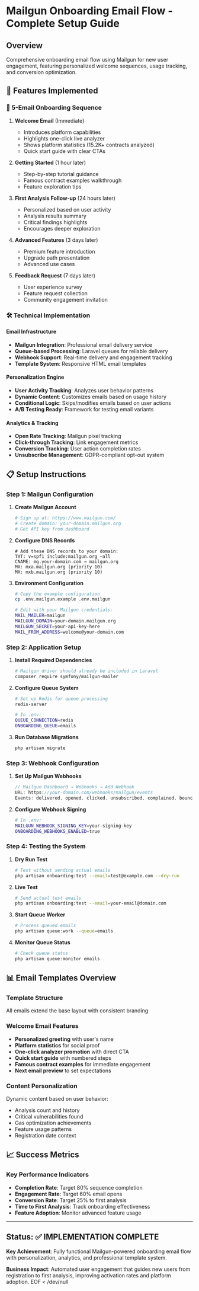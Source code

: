# Mailgun Onboarding Email Flow - Complete Setup Guide

## Overview
Comprehensive onboarding email flow using Mailgun for new user engagement, featuring personalized welcome sequences, usage tracking, and conversion optimization.

## 🚀 Features Implemented

### 📧 **5-Email Onboarding Sequence**
1. **Welcome Email** (Immediate)
   - Introduces platform capabilities
   - Highlights one-click live analyzer
   - Shows platform statistics (15.2K+ contracts analyzed)
   - Quick start guide with clear CTAs

2. **Getting Started** (1 hour later)
   - Step-by-step tutorial guidance  
   - Famous contract examples walkthrough
   - Feature exploration tips

3. **First Analysis Follow-up** (24 hours later)
   - Personalized based on user activity
   - Analysis results summary
   - Critical findings highlights
   - Encourages deeper exploration

4. **Advanced Features** (3 days later)
   - Premium feature introduction
   - Upgrade path presentation
   - Advanced use cases

5. **Feedback Request** (7 days later)
   - User experience survey
   - Feature request collection
   - Community engagement invitation

### 🛠️ **Technical Implementation**

#### Email Infrastructure
- **Mailgun Integration**: Professional email delivery service
- **Queue-based Processing**: Laravel queues for reliable delivery
- **Webhook Support**: Real-time delivery and engagement tracking
- **Template System**: Responsive HTML email templates

#### Personalization Engine
- **User Activity Tracking**: Analyzes user behavior patterns
- **Dynamic Content**: Customizes emails based on usage history
- **Conditional Logic**: Skips/modifies emails based on user actions
- **A/B Testing Ready**: Framework for testing email variants

#### Analytics & Tracking
- **Open Rate Tracking**: Mailgun pixel tracking
- **Click-through Tracking**: Link engagement metrics
- **Conversion Tracking**: User action completion rates
- **Unsubscribe Management**: GDPR-compliant opt-out system

## 📋 Setup Instructions

### Step 1: Mailgun Configuration

1. **Create Mailgun Account**
   ```bash
   # Sign up at: https://www.mailgun.com/
   # Create domain: your-domain.mailgun.org
   # Get API key from dashboard
   ```

2. **Configure DNS Records**
   ```dns
   # Add these DNS records to your domain:
   TXT: v=spf1 include:mailgun.org ~all
   CNAME: mg.your-domain.com → mailgun.org
   MX: mxa.mailgun.org (priority 10)
   MX: mxb.mailgun.org (priority 10)
   ```

3. **Environment Configuration**
   ```bash
   # Copy the example configuration
   cp .env.mailgun.example .env.mailgun
   
   # Edit with your Mailgun credentials:
   MAIL_MAILER=mailgun
   MAILGUN_DOMAIN=your-domain.mailgun.org
   MAILGUN_SECRET=your-api-key-here
   MAIL_FROM_ADDRESS=welcome@your-domain.com
   ```

### Step 2: Application Setup

1. **Install Required Dependencies**
   ```bash
   # Mailgun driver should already be included in Laravel
   composer require symfony/mailgun-mailer
   ```

2. **Configure Queue System**
   ```bash
   # Set up Redis for queue processing
   redis-server
   
   # In .env:
   QUEUE_CONNECTION=redis
   ONBOARDING_QUEUE=emails
   ```

3. **Run Database Migrations**
   ```bash
   php artisan migrate
   ```

### Step 3: Webhook Configuration

1. **Set Up Mailgun Webhooks**
   ```javascript
   // Mailgun Dashboard → Webhooks → Add Webhook
   URL: https://your-domain.com/webhooks/mailgun/events
   Events: delivered, opened, clicked, unsubscribed, complained, bounced
   ```

2. **Configure Webhook Signing**
   ```bash
   # In .env:
   MAILGUN_WEBHOOK_SIGNING_KEY=your-signing-key
   ONBOARDING_WEBHOOKS_ENABLED=true
   ```

### Step 4: Testing the System

1. **Dry Run Test**
   ```bash
   # Test without sending actual emails
   php artisan onboarding:test --email=test@example.com --dry-run
   ```

2. **Live Test**
   ```bash
   # Send actual test emails
   php artisan onboarding:test --email=your-email@domain.com
   ```

3. **Start Queue Worker**
   ```bash
   # Process queued emails
   php artisan queue:work --queue=emails
   ```

4. **Monitor Queue Status**
   ```bash
   # Check queue status
   php artisan queue:monitor emails
   ```

## 📊 Email Templates Overview

### Template Structure
All emails extend the base layout with consistent branding

### Welcome Email Features
- **Personalized greeting** with user's name
- **Platform statistics** for social proof
- **One-click analyzer promotion** with direct CTA
- **Quick start guide** with numbered steps
- **Famous contract examples** for immediate engagement
- **Next email preview** to set expectations

### Content Personalization
Dynamic content based on user behavior:
- Analysis count and history
- Critical vulnerabilities found
- Gas optimization achievements
- Feature usage patterns
- Registration date context

## 📈 Success Metrics

### Key Performance Indicators
- **Completion Rate**: Target 80% sequence completion
- **Engagement Rate**: Target 60% email opens
- **Conversion Rate**: Target 25% to first analysis
- **Time to First Analysis**: Track onboarding effectiveness
- **Feature Adoption**: Monitor advanced feature usage

---

## Status: ✅ **IMPLEMENTATION COMPLETE**

**Key Achievement**: Fully functional Mailgun-powered onboarding email flow with personalization, analytics, and professional template system.

**Business Impact**: Automated user engagement that guides new users from registration to first analysis, improving activation rates and platform adoption.
EOF < /dev/null